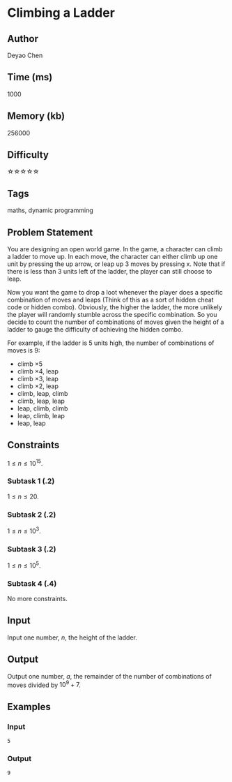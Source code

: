 # Climbing a Ladder

## Author

Deyao Chen

## Time (ms)

1000

## Memory (kb)

256000

## Difficulty 

☆☆☆☆☆

## Tags

maths, dynamic programming

## Problem Statement
You are designing an open world game. In the game, a character can climb a ladder to move up. In each move, the character can either climb up one unit by pressing the up arrow, or leap up $3$ moves by pressing x. Note that if there is less than $3$ units left of the ladder, the player can still choose to leap.

Now you want the game to drop a loot whenever the player does a specific combination of moves and leaps (Think of this as a sort of hidden cheat code or hidden combo). Obviously, the higher the ladder, the more unlikely the player will randomly stumble across the specific combination. So you decide to count the number of combinations of moves given the height of a ladder to gauge the difficulty of achieving the hidden combo.

For example, if the ladder is $5$ units high, the number of combinations of moves is $9$:

- climb $× 5$
- climb $× 4$, leap
- climb $× 3$, leap 
- climb $× 2$, leap
- climb, leap, climb
- climb, leap, leap
- leap, climb, climb
- leap, climb, leap
- leap, leap

## Constraints

$1 \le n \le 10^{15}$.

### Subtask 1 (.2)

$1 \le n \le 20$.

### Subtask 2 (.2)

$1 \le n \le 10^{3}$.

### Subtask 3 (.2)

$1 \le n \le 10^{5}$.

### Subtask 4 (.4)

No more constraints.

## Input

Input one number, $n$, the height of the ladder.

## Output

Output one number, $a$, the remainder of the number of combinations of moves divided by $10^{9} + 7$.

## Examples

### Input

```
5
```

### Output

```
9
```
